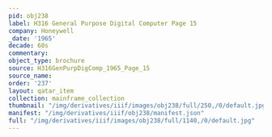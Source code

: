 ```yaml
---
pid: obj238
label: H316 General Purpose Digital Computer Page 15
company: Honeywell
_date: '1965'
decade: 60s
commentary:
object_type: brochure
source: H316GenPurpDigComp_1965_Page_15
source_name:
order: '237'
layout: qatar_item
collection: mainframe_collection
thumbnail: "/img/derivatives/iiif/images/obj238/full/250,/0/default.jpg"
manifest: "/img/derivatives/iiif/obj238/manifest.json"
full: "/img/derivatives/iiif/images/obj238/full/1140,/0/default.jpg"
---
```

